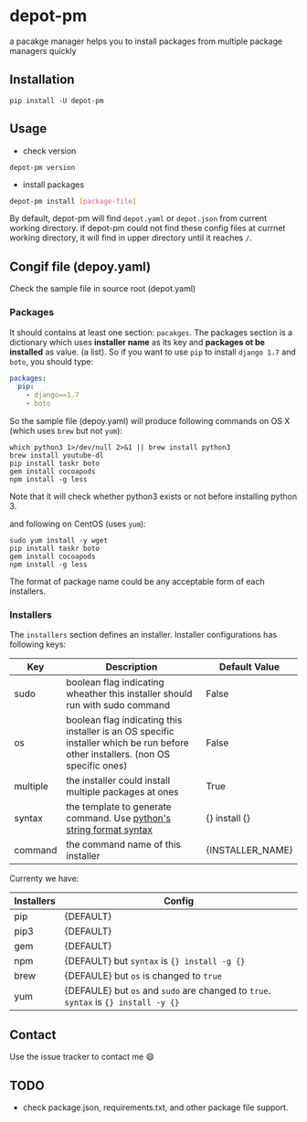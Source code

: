 # depot-pm

a pacakge manager helps you to install packages from multiple package managers quickly



## Installation

```shell
pip install -U depot-pm
```



## Usage

* check version

```shell
depot-pm version
```



* install packages

```bash
depot-pm install [package-file]
```

By default, depot-pm will find ```depot.yaml``` or ```depot.json``` from current working directory.
if depot-pm could not find these config files at currnet working directory, it will find in upper directory
until it reaches ```/```.



## Congif file (depoy.yaml)

Check the sample file in source root (depot.yaml)


### Packages

It should contains at least one section: ```pacakges```. The packages section is a dictionary which
uses **installer name** as its key and **packages ot be installed** as value. (a list). So if you want to
use ```pip``` to install ```django 1.7``` and ```boto```, you should type:

```yaml
packages:
  pip:
    - django==1.7
    - boto
```

So the sample file (depoy.yaml) will produce following commands on OS X (which uses ```brew``` but not ```yum```):
```shell
which python3 1>/dev/null 2>&1 || brew install python3
brew install youtube-dl
pip install taskr boto
gem install cocoapods
npm install -g less
```
Note that it will check whether python3 exists or not before installing python 3.

and following on CentOS (uses ```yum```):
```shell
sudo yum install -y wget
pip install taskr boto
gem install cocoapods
npm install -g less
```

The format of package name could be any acceptable form of each installers.


### Installers

The ```installers``` section defines an installer. Installer configurations has following keys:

Key | Description | Default Value
----|-------------|---------------
sudo | boolean flag indicating wheather this installer should run with sudo command   | False
os | boolean flag indicating this installer is an OS specific installer which be run before other installers. (non OS specific ones) | False
multiple | the installer could install multiple packages at ones | True
syntax | the template to generate command. Use [python's string format syntax](https://docs.python.org/3/library/string.html#formatspec) | {} install {}
command | the command name of this installer | {INSTALLER_NAME}

Currenty we have:

Installers | Config
-----------|--------
pip        | {DEFAULT}
pip3       | {DEFAULT}
gem        | {DEFAULT}
npm        | {DEFAULT} but ```syntax``` is ```{} install -g {}```
brew       | {DEFAULE} but ```os``` is changed to ```true```
yum        | {DEFAULE} but ```os``` and ```sudo``` are changed to ```true```. ```syntax``` is ```{} install -y {}```



## Contact

Use the issue tracker to contact me :smile:



## TODO

* check package.json, requirements.txt, and other package file support.
